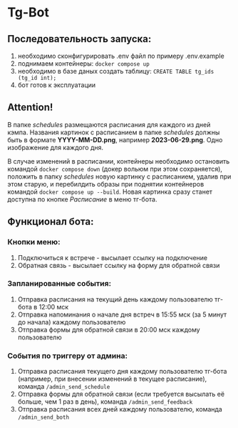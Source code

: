 # Tg-Bot

## Последовательность запуска:
1. необходимо сконфигурировать .env файл по примеру .env.example
2. поднимаем контейнеры: ```docker compose up```
3. необходимо в базе даных создать таблицу: ```CREATE TABLE tg_ids (tg_id int);```
4. бот готов к эксплуатации


## Attention!

В папке *schedules* размещаются расписания для каждого из дней кэмпа. 
Названия картинок с расписанием в папке *schedules* должны быть в формате **YYYY-MM-DD.png**, например **2023-06-29.png**.
Одно изображение для каждого дня.

В случае изменений в расписании, контейнеры необходимо остановить командой `docker compose down` (докер вольюм при этом сохраняется), положить в папку *schedules* новую картинку с расписанием, удалив при этом старую, и перебилдить образы при поднятии контейнеров командой `docker compose up --build`. Новая картинка сразу станет доступна по кнопке *Расписание* в меню тг-бота.


## Функционал бота:

### Кнопки меню:

1. Подключиться к встрече - высылает ссылку на подключение
2. Обратная связь - высылает ссылку на форму для обратной связи

### Запланированные события:

1. Отправка расписания на текущий день каждому пользователю тг-бота в 12:00 мск
2. Отправка напоминания о начале дня встреч в 15:55 мск (за 5 минут до начала) каждому пользователю
3. Отправка формы для обратной связи в 20:00 мск каждому пользователю

### События по триггеру от админа:

1. Отправка расписания текущего дня каждому пользователю тг-бота (например, при внесении изменений в текущее расписание), команда ```/admin_send_schedule```
2. Отправка формы для обратной связи (если требуется высылать её больше, чем 1 раз в день), команда ```/admin_send_feedback```
3. Отправка расписания всех дней каждому пользователю, команда ```/admin_send_both```
